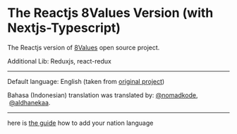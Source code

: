 # The Reactjs 8Values Version (with Nextjs-Typescript)

The Reactjs version of [8Values](https://github.com/8values/8values.github.io) open source project.

Additional Lib: Reduxjs, react-redux

---

Default language: English (taken from [original project](https://github/8values/8values.github.io))

Bahasa (Indonesian) translation was translated by: [@nomadkode](https://github.com/nomadkode/),  [@aldhanekaa](https://github.com/aldhanekaa/).

---

here is [the guide](https://github.com/Aldhanekaa/8Values/discussions/1) how to add your nation language
